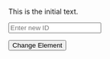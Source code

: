 <!DOCTYPE html>
<html lang="en">
<head>
  <meta charset="UTF-8">
  <meta name="viewport" content="width=device-width, initial-scale=1.0">
  <title>Change Web Element Example</title>
</head>
<body>

  <p id="elementToChange">This is the initial text.</p>
  
  <!-- Placeholder text input -->
  <input type="text" placeholder="Enter new ID" id="newIdInput">

  <button id="changeButton" onclick="changeElement()">Change Element</button>

  <script>
    // Function to be executed when the button is clicked
    function changeElement() {
      // Get the element by its ID
      var element = document.getElementById('elementToChange');
      
      // Get the input element by its ID
      var newIdInput = document.getElementById('newIdInput');

      // Array of predefined patterns
      var patterns = ['findmyname'];

      // Get the current ID of the input element
      var currentId = newIdInput.id;

      // Find the index of the current ID in the array
      var currentIndex = patterns.indexOf(currentId);

      // Calculate the next index (cycle back to the beginning if at the end)
      var nextIndex = (currentIndex + 1) % patterns.length;

      // Get the next ID from the array
      var nextId = patterns[nextIndex];

      // Change the ID of the input element
      newIdInput.id = nextId;

      // Clear the input value
      newIdInput.value = '';

      // Change the content of the element
      element.innerHTML = 'Element ID has been changed to: ' + nextId;
    }
  </script>

</body>
</html>
